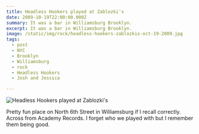 ```yaml
---
title: Headless Hookers played at Zablozki's
date: 2009-10-19T22:00:00.000Z
summary: It was a bar in Williamsburg Brooklyn.
excerpt: It was a bar in Williamsburg Brooklyn.
image: /static/img/rock/headless-hookers-zablozkis-oct-19-2009.jpg
tags:
  - post 
  - NYC
  - Brooklyn
  - Williamsburg
  - rock
  - Headless Hookers
  - Josh and Jessica

---
```


![Headless Hookers played at Zablozki's](/static/img/rock/headless-hookers-zablozkis-oct-19-2009.jpg "Headless Hookers played at Zablozki's")

Pretty fun place on North 6th Street in Williamsburg if I recall correctly. Across from Academy Records. I forget who we played with but I remember them being good.